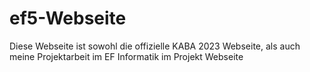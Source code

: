 # ef5-Webseite
Diese Webseite ist sowohl die offizielle KABA 2023 Webseite, als auch meine Projektarbeit im EF Informatik im Projekt Webseite
